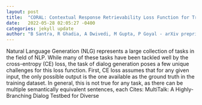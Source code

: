 ```yaml
---
layout: post
title:  "CORAL: Contextual Response Retrievability Loss Function for Training Dialog Generation Models"
date:   2022-05-28 02:05:27 -0400
categories: jekyll update
author: "B Santra, R Ghadia, A Dwivedi, M Gupta, P Goyal - arXiv preprint arXiv:2205.10558, 2022"
---
```

Natural Language Generation (NLG) represents a large collection of tasks in the field of NLP. While many of these tasks have been tackled well by the cross-entropy (CE) loss, the task of dialog generation poses a few unique challenges for this loss function. First, CE loss assumes that for any given input, the only possible output is the one available as the ground truth in the training dataset. In general, this is not true for any task, as there can be multiple semantically equivalent sentences, each  Cites: MultiTalk: A Highly-Branching Dialog Testbed for Diverse 